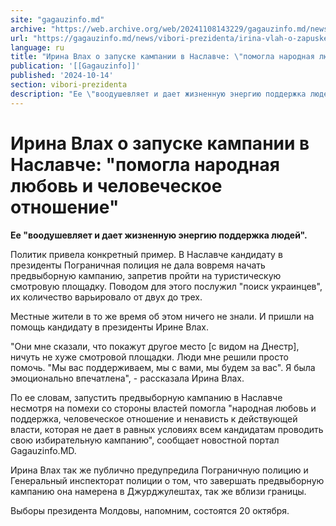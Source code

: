 ```yaml
---
site: "gagauzinfo.md"
archive: "https://web.archive.org/web/20241108143229/gagauzinfo.md/news/vibori-prezidenta/irina-vlah-o-zapuske-kampanii-v-naslavche-pomogla-narodnaya-lyubov-i-chelovecheskoe-otnoshenie"
url: "https://gagauzinfo.md/news/vibori-prezidenta/irina-vlah-o-zapuske-kampanii-v-naslavche-pomogla-narodnaya-lyubov-i-chelovecheskoe-otnoshenie"
language: ru
title: "Ирина Влах о запуске кампании в Наславче: \"помогла народная любовь и человеческое отношение\""
publication: '[[Gagauzinfo]]'
published: '2024-10-14'
section: vibori-prezidenta
description: "Ее \"воодушевляет и дает жизненную энергию поддержка людей\"."
---
```


# Ирина Влах о запуске кампании в Наславче: "помогла народная любовь и человеческое отношение"

**Ее "воодушевляет и дает жизненную энергию поддержка людей".**

Политик привела конкретный пример. В Наславче кандидату в президенты Пограничная полиция не дала вовремя начать предвыборную кампанию, запретив пройти на туристическую смотровую площадку. Поводом для этого послужил "поиск украинцев", их количество варьировало от двух до трех.

Местные жители в то же время об этом ничего не знали. И пришли на помощь кандидату в президенты Ирине Влах.

"Они мне сказали, что покажут другое место [с видом на Днестр], ничуть не хуже смотровой площадки. Люди мне решили просто помочь. "Мы вас поддерживаем, мы с вами, мы будем за вас". Я была эмоционально впечатлена", - рассказала Ирина Влах.

По ее словам, запустить предвыборную кампанию в Наславче несмотря на помехи со стороны властей помогла "народная любовь и поддержка, человеческое отношение и ненависть к действующей власти, которая не дает в равных условиях всем кандидатам проводить свою избирательную кампанию", сообщает новостной портал Gagauzinfo.MD.

Ирина Влах так же публично предупредила Пограничную полицию и Генеральный инспекторат полиции о том, что завершать предвыборную кампанию она намерена в Джурджулештах, так же вблизи границы.

Выборы президента Молдовы, напомним, состоятся 20 октября.